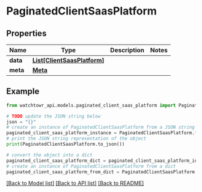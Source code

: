 # PaginatedClientSaasPlatform


## Properties

Name | Type | Description | Notes
------------ | ------------- | ------------- | -------------
**data** | [**List[ClientSaasPlatform]**](ClientSaasPlatform.md) |  | 
**meta** | [**Meta**](Meta.md) |  | 

## Example

```python
from watchtowr_api.models.paginated_client_saas_platform import PaginatedClientSaasPlatform

# TODO update the JSON string below
json = "{}"
# create an instance of PaginatedClientSaasPlatform from a JSON string
paginated_client_saas_platform_instance = PaginatedClientSaasPlatform.from_json(json)
# print the JSON string representation of the object
print(PaginatedClientSaasPlatform.to_json())

# convert the object into a dict
paginated_client_saas_platform_dict = paginated_client_saas_platform_instance.to_dict()
# create an instance of PaginatedClientSaasPlatform from a dict
paginated_client_saas_platform_from_dict = PaginatedClientSaasPlatform.from_dict(paginated_client_saas_platform_dict)
```
[[Back to Model list]](../README.md#documentation-for-models) [[Back to API list]](../README.md#documentation-for-api-endpoints) [[Back to README]](../README.md)


